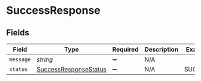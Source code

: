 # SuccessResponse


## Fields

| Field                                                                 | Type                                                                  | Required                                                              | Description                                                           | Example                                                               |
| --------------------------------------------------------------------- | --------------------------------------------------------------------- | --------------------------------------------------------------------- | --------------------------------------------------------------------- | --------------------------------------------------------------------- |
| `message`                                                             | *string*                                                              | :heavy_minus_sign:                                                    | N/A                                                                   |                                                                       |
| `status`                                                              | [SuccessResponseStatus](../../models/shared/successresponsestatus.md) | :heavy_minus_sign:                                                    | N/A                                                                   | SUCCESS                                                               |